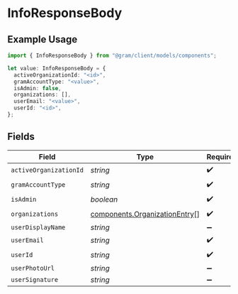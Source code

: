 # InfoResponseBody

## Example Usage

```typescript
import { InfoResponseBody } from "@gram/client/models/components";

let value: InfoResponseBody = {
  activeOrganizationId: "<id>",
  gramAccountType: "<value>",
  isAdmin: false,
  organizations: [],
  userEmail: "<value>",
  userId: "<id>",
};
```

## Fields

| Field                                                                          | Type                                                                           | Required                                                                       | Description                                                                    |
| ------------------------------------------------------------------------------ | ------------------------------------------------------------------------------ | ------------------------------------------------------------------------------ | ------------------------------------------------------------------------------ |
| `activeOrganizationId`                                                         | *string*                                                                       | :heavy_check_mark:                                                             | N/A                                                                            |
| `gramAccountType`                                                              | *string*                                                                       | :heavy_check_mark:                                                             | N/A                                                                            |
| `isAdmin`                                                                      | *boolean*                                                                      | :heavy_check_mark:                                                             | N/A                                                                            |
| `organizations`                                                                | [components.OrganizationEntry](../../models/components/organizationentry.md)[] | :heavy_check_mark:                                                             | N/A                                                                            |
| `userDisplayName`                                                              | *string*                                                                       | :heavy_minus_sign:                                                             | N/A                                                                            |
| `userEmail`                                                                    | *string*                                                                       | :heavy_check_mark:                                                             | N/A                                                                            |
| `userId`                                                                       | *string*                                                                       | :heavy_check_mark:                                                             | N/A                                                                            |
| `userPhotoUrl`                                                                 | *string*                                                                       | :heavy_minus_sign:                                                             | N/A                                                                            |
| `userSignature`                                                                | *string*                                                                       | :heavy_minus_sign:                                                             | N/A                                                                            |